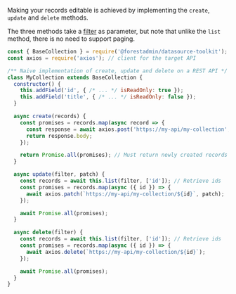 Making your records editable is achieved by implementing the `create`, `update` and `delete` methods.

The three methods take a [filter](./filters.md) as parameter, but note that unlike the `list` method, there is no need to support paging.

```javascript
const { BaseCollection } = require('@forestadmin/datasource-toolkit');
const axios = require('axios'); // client for the target API

/** Naive implementation of create, update and delete on a REST API */
class MyCollection extends BaseCollection {
  constructor() {
    this.addField('id', { /* ... */ isReadOnly: true });
    this.addField('title', { /* ... */ isReadOnly: false });
  }

  async create(records) {
    const promises = records.map(async record => {
      const response = await axios.post('https://my-api/my-collection', record);
      return response.body;
    });

    return Promise.all(promises); // Must return newly created records
  }

  async update(filter, patch) {
    const records = await this.list(filter, ['id']); // Retrieve ids
    const promises = records.map(async ({ id }) => {
      await axios.patch(`https://my-api/my-collection/${id}`, patch);
    });

    await Promise.all(promises);
  }

  async delete(filter) {
    const records = await this.list(filter, ['id']); // Retrieve ids
    const promises = records.map(async ({ id }) => {
      await axios.delete(`https://my-api/my-collection/${id}`);
    });

    await Promise.all(promises);
  }
}
```
